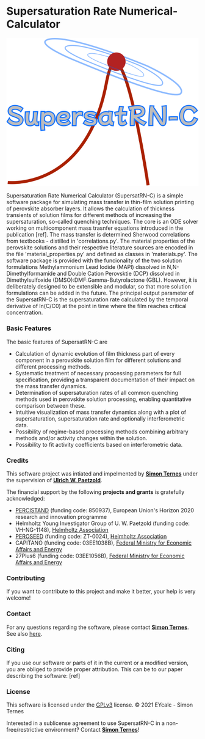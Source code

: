 # Supersaturation Rate Numerical-Calculator
<p align="center">
<picture>
 <source media="(prefers-color-scheme: dark)" srcset="logo_supersatrnc.svg">
 <source media="(prefers-color-scheme: light)" srcset="logo_supersatrnc.svg">
 <img alt="Logo SupersatRN-C" src="logo_supersatrnc.svg">
</picture>
</p>
Supersaturation Rate Numerical Calculator (SupersatRN-C) is a simple software package for simulating mass transfer in thin-film solution printing of perovskite absorber layers. It allows the calculation of thickness transients of solution films for different methods of increasing the supersaturation, so-called quenching techniques. The core is an ODE solver working on multicomponent mass trasnfer equations introduced in the publication [ref]. The mass transfer is determined Sherwood correlations from textbooks - distilled in 'correlations.py'. The material properties of the perovskite solutions and their respective literature sources are encoded in the file 'material_properties.py' and defined as classes in 'materials.py'. The software package is provided with the funcionality of the two solution formulations Methylammonium Lead Iodide (MAPI) dissolved in N,N-Dimethylformamide and Double Cation Perovsktie (DCP) dissolved in Dimethylsulfoxide (DMSO):DMF:Gamma-Butyrolactone (GBL). However, it is deliberately designed to be extensible and modular, so that more solution formulations can be added in the future. The principal output parameter of the SupersatRN-C is the supersaturation rate calculated by the temporal derivative of 
ln(C/C0)  at the point in time where the film reaches critical concentration. 

### Basic Features
The basic features of SupersatRN-C are 

* Calculation of dynamic evolution of film thickness part of every component in a perovskite solution film for different solutions and different processing methods.
* Systematic treatment of necessary processing parameters for full specification, providing a transparent documentation of their impact on the mass transfer dynamics.
* Determination of supersaturation rates of all common quenching methods used in perovskite solution processing, enabling quantitative comparison between these.
* Intuitive visualization of mass transfer dynamics along with a plot of supersaturation, supersaturation rate and optionally interferometric data.
* Possibility of regime-based processing methods combining arbitrary methods and/or activity changes within the solution.
* Possibility to fit activity coefficients based on interferometric data.

### Credits 
This software project was intiated and impelmented by **[Simon Ternes](mailto:ternes@ing.uniroma2.it?subject=[GitHub]%20Question%20on%SupersatRN-C)** under the supervision of **[Ulrich W. Paetzold](mailto:ulrich.paetzold@kit.edu)**.

The financial support by the following **projects and grants** is gratefully acknowledged:

- [PERCISTAND](https://percistand.eu/en) (funding code: 850937), European Union's Horizon 2020 research and innovation programme
- Helmholtz Young Investigator Group of U. W. Paetzold (funding code: VH-NG-1148), [Helmholtz Association](https://www.helmholtz.de/)
- [PEROSEED](https://www.helmholtz-berlin.de/projects/peroseed/index_en.html) (funding code: ZT-0024), [Helmholtz Association](https://www.helmholtz.de/)
- CAPITANO (funding code: 03EE1038B), [Federal Ministry for Economic Affairs and Energy](https://www.bmwi.de/)
- 27Plus6 (funding code: 03EE1056B), [Federal Ministry for Economic Affairs and Energy](https://www.bmwi.de/)

### Contributing

If you want to contribute to this project and make it better, your help is very welcome! 

### Contact

For any questions regarding the software, please contact **[Simon Ternes](mailto:ternes@ing.uniroma2.it?subject=[GitHub]%20Question%20on%SupersatRN-C)**. See also [here](http://www.chose.uniroma2.it/en/postdoc/421-simon-ternes.html).

### Citing

If you use our software or parts of it in the current or a modified version, you are obliged to provide proper attribution. This can be to our paper describing the software:
[ref]

### License

This software is licensed under the [GPLv3](https://www.gnu.org/licenses/gpl-3.0.html) license. © 2021 EYcalc - Simon Ternes

Interested in a sublicense agreement to use SupersatRN-C in a non-free/restrictive environment? Contact **[Simon Ternes](mailto:ternes@ing.uniroma2.it?subject=[GitHub]%20Question%20on%SupersatRN-C)**!

